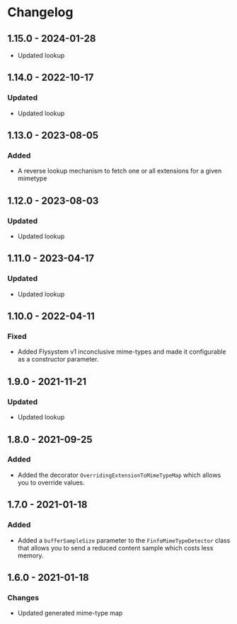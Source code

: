 # Changelog

## 1.15.0 - 2024-01-28

- Updated lookup

## 1.14.0 - 2022-10-17

### Updated

- Updated lookup

## 1.13.0 - 2023-08-05

### Added

- A reverse lookup mechanism to fetch one or all extensions for a given mimetype

## 1.12.0 - 2023-08-03

### Updated

- Updated lookup

## 1.11.0 - 2023-04-17

### Updated

- Updated lookup

## 1.10.0 - 2022-04-11

### Fixed

- Added Flysystem v1 inconclusive mime-types and made it configurable as a constructor parameter.

## 1.9.0 - 2021-11-21

### Updated

- Updated lookup

## 1.8.0 - 2021-09-25

### Added

- Added the decorator `OverridingExtensionToMimeTypeMap` which allows you to override values.

## 1.7.0 - 2021-01-18

### Added

- Added a `bufferSampleSize` parameter to the `FinfoMimeTypeDetector` class that allows you to send a reduced content
  sample which costs less memory.

## 1.6.0 - 2021-01-18

### Changes

- Updated generated mime-type map
